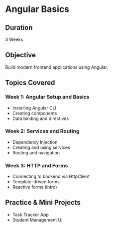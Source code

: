# Angular Basics

## Duration
3 Weeks

## Objective
Build modern frontend applications using Angular.

## Topics Covered

### Week 1: Angular Setup and Basics
- Installing Angular CLI
- Creating components
- Data binding and directives

### Week 2: Services and Routing
- Dependency Injection
- Creating and using services
- Routing and navigation

### Week 3: HTTP and Forms
- Connecting to backend via HttpClient
- Template-driven forms
- Reactive forms (intro)

## Practice & Mini Projects
- Task Tracker App
- Student Management UI
